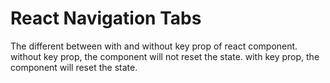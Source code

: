 # React Navigation Tabs

The different between with and without key prop of react component.
without key prop, the component will not reset the state.
with key prop, the component will reset the state.
